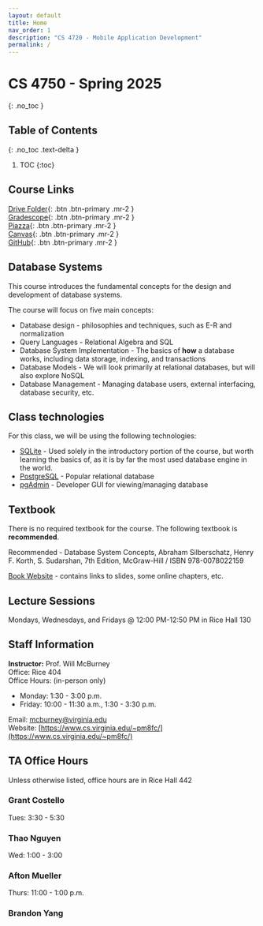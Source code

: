```yaml
---
layout: default
title: Home
nav_order: 1
description: "CS 4720 - Mobile Application Development"
permalink: /
---
```


# CS 4750 - Spring 2025
{: .no_toc }

## Table of Contents
{: .no_toc .text-delta }

1. TOC
{:toc}


## Course Links

[Drive Folder](https://drive.google.com/drive/folders/12IKR2FlM6oUC1esyF-Isb53Zz-tO7tgd?usp=sharing){: .btn .btn-primary .mr-2  }  
[Gradescope](https://www.gradescope.com/courses/950856){: .btn .btn-primary .mr-2  }  
[Piazza](https://piazza.com/class/m5v50o8mwqt2mp){: .btn .btn-primary .mr-2  }  
[Canvas](https://canvas.its.virginia.edu/courses/133737){: .btn .btn-primary .mr-2  }  
[GitHub](https://github.com/uva-cs-4750-sp25/){: .btn .btn-primary .mr-2  }  

## Database Systems
This course introduces the fundamental concepts for the design and development of database systems.

The course will focus on five main concepts:

* Database design - philosophies and techniques, such as E-R and normalization  
* Query Languages - Relational Algebra and SQL  
* Database System Implementation - The basics of **how** a database works, including data storage, indexing, and transactions  
* Database Models - We will look primarily at relational databases, but will also explore NoSQL  
* Database Management - Managing database users, external interfacing, database security, etc.  

## Class technologies

For this class, we will be using the following technologies:

* [SQLite](https://www.sqlite.org/) - Used solely in the introductory portion of the course, but worth learning the basics of, as it is by far the most used database engine in the world.
* [PostgreSQL](https://www.postgresql.org/) - Popular relational database
* [pgAdmin](https://www.pgadmin.org/) - Developer GUI for viewing/managing database

## Textbook

There is no required textbook for the course. The following textbook is **recommended**.

Recommended - Database System Concepts, Abraham Silberschatz, Henry F. Korth, S. Sudarshan, 7th Edition, McGraw-Hill / ISBN 978-0078022159

[Book Website](https://www.db-book.com/) - contains links to slides, some online chapters, etc.


## Lecture Sessions
Mondays, Wednesdays, and Fridays @ 12:00 PM-12:50 PM in Rice Hall 130 

## Staff Information
__Instructor:__ Prof. Will McBurney  
Office: Rice 404   
Office Hours: (in-person only)  
* Monday: 1:30 - 3:00 p.m. 
* Friday: 10:00 - 11:30 a.m., 1:30 - 3:30 p.m.

Email: [mcburney@virginia.edu](mailto:mcburney@virginia.edu)    
Website: [https://www.cs.virginia.edu/~pm8fc/](https://www.cs.virginia.edu/~pm8fc/)    

## TA Office Hours

Unless otherwise listed, office hours are in Rice Hall 442

### Grant Costello

Tues: 3:30 - 5:30

### Thao Nguyen

Wed: 1:00 - 3:00

### Afton Mueller

Thurs: 11:00 - 1:00 p.m.

### Brandon Yang


